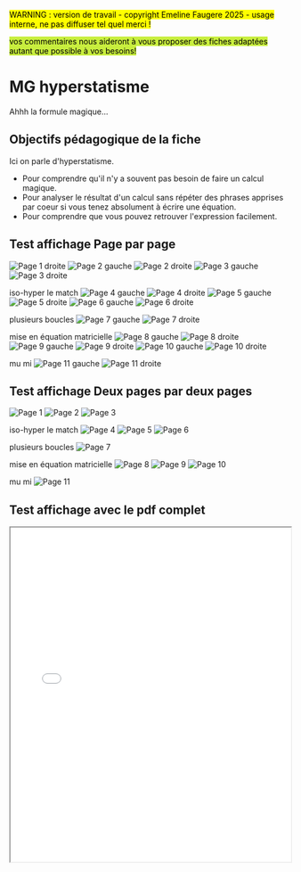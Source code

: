<mark> WARNING : version de travail - copyright Emeline Faugere 2025 - usage interne, ne pas diffuser tel quel merci ! </mark> 

<mark style="background-color: #c8ee3eff;"> vos commentaires nous aideront à vous proposer des fiches adaptées autant que possible à vos besoins! <mark> 

# MG hyperstatisme
Ahhh la formule magique... 

## Objectifs pédagogique de la fiche
Ici on parle d'hyperstatisme. 
- Pour comprendre qu'il n'y a souvent pas besoin de faire un calcul magique. 
- Pour analyser le résultat d'un calcul sans répéter des phrases apprises par coeur si vous tenez absolument à écrire une équation. 
- Pour comprendre que vous pouvez retrouver l'expression facilement.  


## Test affichage Page par page

![Page 1 droite](../ressources/img/hyperstatisme/page_1_droite.png)
![Page 2 gauche](../ressources/img/hyperstatisme/page_2_gauche.png)
![Page 2 droite](../ressources/img/hyperstatisme/page_2_droite.png)
![Page 3 gauche](../ressources/img/hyperstatisme/page_3_gauche.png)
![Page 3 droite](../ressources/img/hyperstatisme/page_3_droite.png)

iso-hyper le match
![Page 4 gauche](../ressources/img/hyperstatisme/page_4_gauche.png)
![Page 4 droite](../ressources/img/hyperstatisme/page_4_droite.png)
![Page 5 gauche](../ressources/img/hyperstatisme/page_5_gauche.png)
![Page 5 droite](../ressources/img/hyperstatisme/page_5_droite.png)
![Page 6 gauche](../ressources/img/hyperstatisme/page_6_gauche.png)
![Page 6 droite](../ressources/img/hyperstatisme/page_6_droite.png)

plusieurs boucles
![Page 7 gauche](../ressources/img/hyperstatisme/page_7_gauche.png)
![Page 7 droite](../ressources/img/hyperstatisme/page_7_droite.png)

mise en équation matricielle
![Page 8 gauche](../ressources/img/hyperstatisme/page_8_gauche.png)
![Page 8 droite](../ressources/img/hyperstatisme/page_8_droite.png)
![Page 9 gauche](../ressources/img/hyperstatisme/page_9_gauche.png)
![Page 9 droite](../ressources/img/hyperstatisme/page_9_droite.png)
![Page 10 gauche](../ressources/img/hyperstatisme/page_10_gauche.png)
![Page 10 droite](../ressources/img/hyperstatisme/page_10_droite.png)

mu mi
![Page 11 gauche](../ressources/img/hyperstatisme/page_11_gauche.png)
![Page 11 droite](../ressources/img/hyperstatisme/page_11_droite.png)


## Test affichage Deux pages par deux pages

![Page 1](../ressources/img/hyperstatisme/0_page_1.png)
![Page 2](../ressources/img/hyperstatisme/0_page_2.png)
![Page 3](../ressources/img/hyperstatisme/0_page_3.png)

iso-hyper le match
![Page 4](../ressources/img//hyperstatisme/0_page_4.png)
![Page 5](../ressources/img/hyperstatisme/0_page_5.png)
![Page 6](../ressources/img/hyperstatisme/0_page_6.png)

plusieurs boucles
![Page 7](../ressources/img/hyperstatisme/0_page_7.png)

mise en équation matricielle
![Page 8](../ressources/img/hyperstatisme/0_page_8.png)
![Page 9](../ressources/img//hyperstatisme/0_page_9.png)
![Page 10](../ressources/img/hyperstatisme/0_page_10.png)

mu mi
![Page 11](../ressources/img/hyperstatisme/0_page_11.png)


## Test affichage avec le pdf complet

<!--```{raw} html -->

<iframe src="../_static/pdfs/hyperstatisme_A4_2ppf.pdf" width="100%" height="600px"></iframe>




